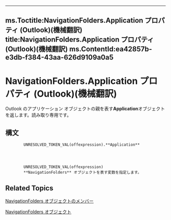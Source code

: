 

---
ms.Toctitle:NavigationFolders.Application プロパティ (Outlook)(機械翻訳)
title:NavigationFolders.Application プロパティ (Outlook)(機械翻訳)
ms.ContentId:ea42857b-e3db-f384-43aa-626d9109a0a5
---
# NavigationFolders.Application プロパティ (Outlook)(機械翻訳)




Outlook のアプリケーション オブジェクトの親を表す**Application**オブジェクトを返します。読み取り専用です。

## 構文

            UNRESOLVED_TOKEN_VAL(offexpression).**Application**




            UNRESOLVED_TOKEN_VAL(offexpression)
            **NavigationFolders** オブジェクトを表す変数を指定します。



## Related Topics

[NavigationFolders オブジェクトのメンバー](b2db3d9f-86bb-41d7-6be2-facd16bf8b60.md)

[NavigationFolders オブジェクト](ecff93b8-0c3f-5f31-5b61-c46d2622d2af.md)




